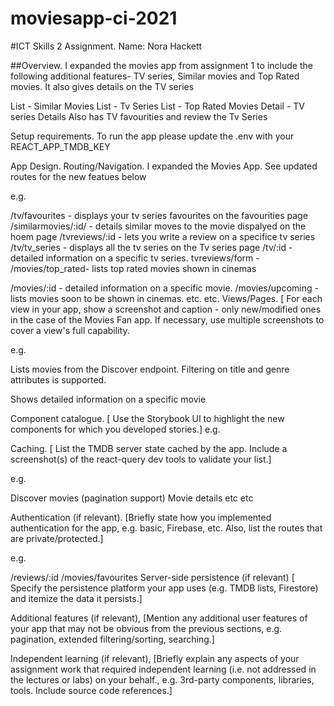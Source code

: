 # moviesapp-ci-2021


#ICT Skills 2 Assignment.
Name: Nora Hackett

##Overview.
I expanded the movies app from assignment 1 to include the following additional features- TV series, Similar movies and Top Rated movies. It also gives details on the TV series 



List - Similar Movies 
List - Tv Series 
List - Top Rated Movies 
Detail - TV series Details 
Also has TV favourities and review the Tv Series 

Setup requirements.
To run the app please update the .env with your REACT_APP_TMDB_KEY


App Design.
Routing/Navigation.
I expanded the Movies App. See updated routes for the new featues below 

e.g.


/tv/favourites - displays your tv series favourites on the favourities page 
/similarmovies/:id/ - details similar moves to the movie dispalyed on the hoem page
/tvreviews/:id - lets you write a review on a specifice tv series 
/tv/tv_series - displays all the tv series on the Tv series page
/tv/:id -detailed information on a specific tv series.
tvreviews/form - 
/movies/top_rated- lists top rated movies shown in cinemas

/movies/:id - detailed information on a specific movie.
/movies/upcoming - lists movies soon to be shown in cinemas.
etc.
etc.
Views/Pages.
[ For each view in your app, show a screenshot and caption - only new/modified ones in the case of the Movies Fan app. If necessary, use multiple screenshots to cover a view's full capability.

e.g.

Lists movies from the Discover endpoint. Filtering on title and genre attributes is supported.





Shows detailed information on a specific movie



Component catalogue.
[ Use the Storybook UI to highlight the new components for which you developed stories.] e.g.



Caching.
[ List the TMDB server state cached by the app. Include a screenshot(s) of the react-query dev tools to validate your list.]

e.g.

Discover movies (pagination support)
Movie details
etc
etc


Authentication (if relevant).
[Briefly state how you implemented authentication for the app, e.g. basic, Firebase, etc. Also, list the routes that are private/protected.]

e.g.

/reviews/:id
/movies/favourites
Server-side persistence (if relevant)
[ Specify the persistence platform your app uses (e.g. TMDB lists, Firestore) and itemize the data it persists.]

Additional features (if relevant),
[Mention any additional user features of your app that may not be obvious from the previous sections, e.g. pagination, extended filtering/sorting, searching.]

Independent learning (if relevant),
[Briefly explain any aspects of your assignment work that required independent learning (i.e. not addressed in the lectures or labs) on your behalf., e.g. 3rd-party components, libraries, tools. Include source code references.]